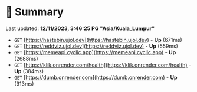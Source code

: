 # 📖 Summary
Last updated: **12/11/2023, 3:46:25 PG "Asia/Kuala_Lumpur"**

- `GET` [https://hastebin.ujol.dev](https://hastebin.ujol.dev) - **Up** (671ms)
- `GET` [https://reddviz.ujol.dev](https://reddviz.ujol.dev) - **Up** (559ms)
- `GET` [https://memeapi.cyclic.app](https://memeapi.cyclic.app) - **Up** (2688ms)
- `GET` [https://klik.onrender.com/health](https://klik.onrender.com/health) - **Up** (384ms)
- `GET` [https://dumb.onrender.com](https://dumb.onrender.com) - **Up** (913ms)
